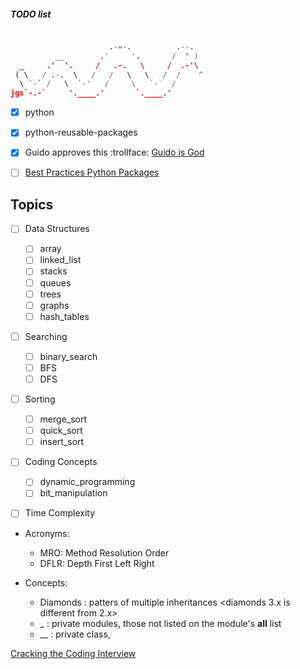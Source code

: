 ##### TODO list

```python

                      .-=-.          .--.
          __        .'     '.       /  " )
  _     .'  '.     /   .-.   \     /  .-'\
 ( \   / .-.  \   /   /   \   \   /  /    ^
  \ `-` /   \  `-'   /     \   `-`  /
jgs`-.-`     '.____.'       `.____.'
```

* [x] python
* [x] python-reusable-packages
* [x] Guido approves this :trollface: [Guido is God](http://www.artima.com/weblogs/viewpost.jsp?thread=211430)
* [ ] [Best Practices Python Packages](https://github.com/obytes/best-practices-python-package)


## Topics


- [ ] Data Structures
    - [ ] array
    - [ ] linked_list
    - [ ] stacks
    - [ ] queues
    - [ ] trees
    - [ ] graphs
    - [ ] hash_tables

- [ ] Searching
    - [ ] binary_search
    - [ ] BFS
    - [ ] DFS

- [ ] Sorting
    - [ ] merge_sort
    - [ ] quick_sort
    - [ ] insert_sort

- [ ] Coding Concepts
    - [ ] dynamic_programming
    - [ ] bit_manipulation

- [ ] Time Complexity

  
* Acronyms:
    * MRO: Method Resolution Order
    * DFLR: Depth First Left Right



* Concepts:
    * Diamonds      : patters of multiple inheritances <diamonds 3.x is different from 2.x>
    * _<Modulename> : private modules, those not listed on the module's __all__ list
    * __<Classname> : private class, 



[Cracking the Coding Interview]()

